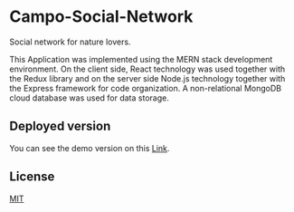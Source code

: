 # Campo-Social-Network
Social network for nature lovers.

This Application was implemented using the MERN stack development environment. On the client side, React technology was used together with the Redux library and on the server side Node.js technology together with the Express framework for code organization. A non-relational MongoDB cloud database was used for data storage.

## Deployed version

You can see the demo version on this [Link](https://mystifying-mestorf-c26d0b.netlify.app/).


## License

[MIT](https://choosealicense.com/licenses/mit/)

